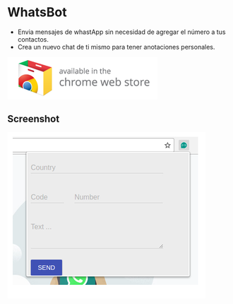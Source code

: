 WhatsBot
========

* Envia mensajes de whastApp sin necesidad de agregar el número a tus contactos.
* Crea un nuevo chat de ti mismo para tener anotaciones personales.

[![](/assets/ChromeWebStore.png)](https://chrome.google.com/webstore/detail/whatsbot/mbkelgobfdkpnhddomomandmihfcnlnb)

Screenshot
----------

!['General'](/assets/screenshot.png)